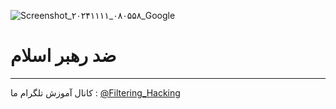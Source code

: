 ![Screenshot_۲۰۲۴۱۱۱۱_۰۸۰۵۵۸_Google](https://github.com/user-attachments/assets/cdce2be0-c024-4db0-b546-b1cac1a9a127)
# ضد رهبر اسلام
--------------------
کانال آموزش تلگرام ما :
[@Filtering_Hacking](https://t.me/Filtering_Hacking)
